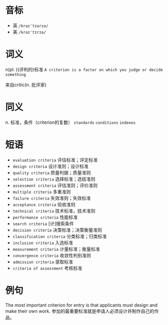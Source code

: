 # 音标

- 英 `/kraɪ'tɪərɪə/`
- 美 `/kraɪ'tɪrɪə/`

# 词义

n(pl. )(评判的)标准
`A criterion is a factor on which you judge or decide something`



来自critic(n. 批评家)

# 同义

n. 标准，条件（criterion的复数）
`standards` `conditions` `indexes`

# 短语

- `evaluation criteria` 评估标准；评定标准
- `design criteria` 设计准则；设计标准
- `quality criteria` 质量判据；质量准则
- `selection criteria` 选择标准；选拔准则
- `assessment criteria` 评估准则；评价准则
- `multiple criteria` 多重准则
- `failure criteria` 失效准则；失效标准
- `acceptance criteria` 验收准则
- `technical criteria` 技术标准，技术准则
- `performance criteria` 性能标准
- `search criteria` [计]搜索条件
- `decision criteria` 决策标准；决策衡量准则
- `classification criteria` 分类标准；归类标准
- `inclusion criteria` 入选标准
- `measurement criteria` 计量标准；衡量标准
- `convergence criteria` 收敛性判别准则
- `admission criteria` 录取标准
- `criteria of assessment` 考核标准

# 例句

The most important criterion for entry is that applicants must design and make their own work.
参加的最重要标准就是申请人必须设计并制作自己的作品。


